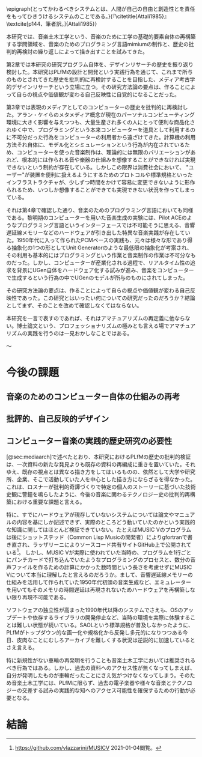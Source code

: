 <!-- 第8章 結論 -->

\epigraph{とってかわるべきシステムとは、人間が自己の自由と創造性とを責任をもってひきうけるシステムのことである。}{『\citetitle{Attali1985}』\textcite[p144、筆者訳。]{Attali1985}}

本研究では、音楽土木工学という、音楽のために工学の基礎的要素自体の再構築する学問領域を、音楽のためのプログラミング言語mimiumの制作と、歴史の批判的再検討の繰り返しによって描き出すことを試みてきた。

第2章では本研究の研究プログラム自体を、デザインリサーチの歴史を振り返り検討した。本研究はPLfMの設計と開発という実践行為を通じて、これまで所与のものとされてきた歴史を批判的に再検討することを目指した、メディア考古学的デザインリサーチという立場に立つ。その研究方法論の要点は、作ることによって自らの視点や価値観が変わる自己反映性に自覚的になることだった。

第3章では表現のメディアとしてのコンピューターの歴史を批判的に再検討した。アラン・ケイらのメタメディア概念が現在のパーソナルコンピューティング環境に大きく影響を与えつつも、大量生産され多くの人にとって便利な商品化されゆく中で、プログラミングという本来コンピューターを道具として利用するのに不可分だった行為をコンピューターの利用者から遠ざけてきた。計算機の利用方法それ自体に、モデル化とシミュレーションという行為が内在されているため、コンピューターを使った音楽制作は、理論的には無限のバリエーションがあれど、根本的には作られる音や楽器の仕組みを想像することができなければ実現できないという制約が存在している。しかしこの限界は消費社会において、 "ユーザー"が装置を便利に扱えるようにするためのプロトコルや標準規格といったインフラストラクチャが、少しずつ時間をかけて容易に変更できないように形作られるため、いつしか想像することができても実現できない状況を作ってしまっている。

それは第4章で確認した通り、音楽のためのプログラミング言語においても同様である。黎明期のコンピューターを用いた音楽生成の実験には、Pilot ACEのようなプログラミング言語というインターフェースでは不可能そうに思える、音響遅延線メモリーなどのハードウェアが引き出した特異な音楽実践が存在していた。1950年代に入って作られたPCMベースの実践も、元々は様々な形であり得る抽象化の1つの形としてUnit Generatorのような最低限の抽象化が考案され、その利用も基本的にはプログラミングという作業と音楽制作の作業は不可分なものだった。しかし、コンピューターが産業化される過程で、リアルタイム性の追求を背景にUGen自体をハードウェア化する試みが進み、音楽をコンピューターで生成するという行為の中でUGenのモデルが所与のものにされてしまった。

その研究方法論の要点は、作ることによって自らの視点や価値観が変わる自己反映性であった。この研究とはいったい何についての研究だったのだろうか？結論としてまず、そのことを改めて確認しなくてはならない。

本研究を一言で表すのであれば、それはアマチュアリズムの再定義に他ならない。博士論文という、プロフェッショナリズムの極みとも言える場でアマチュアリズムの実践を行うのは一見おかしなことではある。

〜

# 今後の課題

## 音楽のためのコンピューター自体の仕組みの再考

## 批評的、自己反映的デザイン

## コンピューター音楽の実践的歴史研究の必要性

[@sec:mediaarch]で述べたとおり、本研究におけるPLfMの歴史の批判的検証は、一次資料の新たな発見よりも既存の資料の再編成に重きを置いていた。それゆえ、既存の視点とは異なる描き方をしてはいるものの、依然として大学や研究所、企業、そこで活動していた人を中心とした描き方にならざるを得なかった。これは、ロスナーが批判的奇譚づくりで特定の個人のストーリーに基づいた技術史観に警鐘を鳴らしたように、今後の音楽に関わるテクノロジー史の批判的再構築における重要な課題と言える。

特に、すでにハードウェアが現存していないシステムについては論文やマニュアルの内容を基にしか記述できず、実際のところどう動いていたのかという実践的な知識に関してはほとんど検証できていない。たとえばMUSIC Vのプログラムは後にショットステッド（Common Lisp Musicの開発者）によりgfortranで書き直され、ラッザリーニによりソースコード共有サイトGitHub上で公開されている[^musicvg]。 しかし、MUSIC Vが実際に使われていた当時の、プログラムを1行ごとにパンチカードで打ち込んでいたようなプログラミングのプロセスと、数分の音声ファイルを作るための計算にかかった数時間という長さを考慮せずにMUSIC Vについて本当に理解したと言えるのだろうか。まして、音響遅延線メモリーの仕組みを活用して作られていた1950年代初頭の音楽生成など、エミュレーターを用いてもそのメモリの時間遅延は再現されないためハードウェアを再構築しない限り再現不可能である。

[^musicvg]: https://github.com/vlazzarini/MUSICV 2021-01-04閲覧。

ソフトウェアの独立性が高まった1990年代以降のシステムでさえも、OSのアップデートや依存するライブラリの開発停止など、当時の環境を実際に体験することは難しい状態が続いている。SAOLという標準規格が普及しなかったように、PLfMがトップダウン的な画一化や規格化から反発し多元的になりつつある今日、皮肉なことにむしろアーカイブを難しくする状況は逆説的に加速しているとさえ言える。

特に新規性がない車輪の再発明を行うことも音楽土木工学においては推奨されるべき行為ではある。しかし、過去の資料へのアクセス性が無くなってしまえば、自分が発明したものが車輪だったことにさえ気がつけなくなってしまう。そのため音楽土木工学には、PLfMに限らず、過去の電子楽器や様々な音楽とテクノロジーの交差する試みの実践的な知へのアクセス可能性を確保するための行動が必要となる。


# 結論






